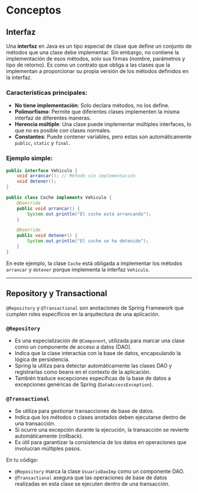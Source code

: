 # Conceptos

## Interfaz

Una **interfaz** en Java es un tipo especial de clase que define un conjunto de métodos que una clase debe implementar. Sin embargo, no contiene la implementación de esos métodos, solo sus firmas (nombre, parámetros y tipo de retorno). Es como un contrato que obliga a las clases que la implementan a proporcionar su propia versión de los métodos definidos en la interfaz.

### Características principales:

- **No tiene implementación**: Solo declara métodos, no los define.
- **Polimorfismo**: Permite que diferentes clases implementen la misma interfaz de diferentes maneras.
- **Herencia múltiple**: Una clase puede implementar múltiples interfaces, lo que no es posible con clases normales.
- **Constantes**: Puede contener variables, pero estas son automáticamente `public`, `static` y `final`.

### Ejemplo simple:

```java
public interface Vehiculo {
    void arrancar(); // Método sin implementación
    void detener();
}

public class Coche implements Vehiculo {
    @Override
    public void arrancar() {
        System.out.println("El coche está arrancando");
    }

    @Override
    public void detener() {
        System.out.println("El coche se ha detenido");
    }
}

```

En este ejemplo, la clase `Coche` está obligada a implementar los métodos `arrancar` y `detener` porque implementa la interfaz `Vehiculo`.

---

## Repository y Transactional

`@Repository` y `@Transactional` son anotaciones de Spring Framework que cumplen roles específicos en la arquitectura de una aplicación.

### `@Repository`

- Es una especialización de `@Component`, utilizada para marcar una clase como un componente de acceso a datos (DAO).
- Indica que la clase interactúa con la base de datos, encapsulando la lógica de persistencia.
- Spring la utiliza para detectar automáticamente las clases DAO y registrarlas como beans en el contexto de la aplicación.
- También traduce excepciones específicas de la base de datos a excepciones genéricas de Spring (`DataAccessException`).

### `@Transactional`

- Se utiliza para gestionar transacciones de base de datos.
- Indica que los métodos o clases anotados deben ejecutarse dentro de una transacción.
- Si ocurre una excepción durante la ejecución, la transacción se revierte automáticamente (rollback).
- Es útil para garantizar la consistencia de los datos en operaciones que involucran múltiples pasos.

En tu código:

- `@Repository` marca la clase `UsuarioDaoImp` como un componente DAO.
- `@Transactional` asegura que las operaciones de base de datos realizadas en esta clase se ejecuten dentro de una transacción.